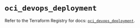 # `oci_devops_deployment`

Refer to the Terraform Registry for docs: [`oci_devops_deployment`](https://registry.terraform.io/providers/hashicorp/oci/7.19.0/docs/resources/devops_deployment).
